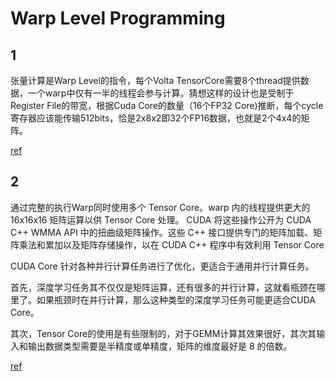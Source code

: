 # Warp Level Programming

## 1
张量计算是Warp Level的指令，每个Volta TensorCore需要8个thread提供数据，一个warp中仅有一半的线程会参与计算。猜想这样的设计也是受制于Register File的带宽，根据Cuda Core的数量（16个FP32 Core)推断，每个cycle寄存器应该能传输512bits，恰是2x8x2即32个FP16数据，也就是2个4x4的矩阵。

[ref](https://zhuanlan.zhihu.com/p/2148596914)



## 2
通过完整的执行Warp同时使用多个 Tensor Core。warp 内的线程提供更大的 16x16x16 矩阵运算以供 Tensor Core 处理。
CUDA 将这些操作公开为 CUDA C++ WMMA API 中的扭曲级矩阵操作。这些 C++ 接口提供专门的矩阵加载、矩阵乘法和累加以及矩阵存储操作，以在 CUDA C++ 程序中有效利用 Tensor Core

CUDA Core 针对各种并行计算任务进行了优化，更适合于通用并行计算任务。

首先，深度学习任务其不仅仅是矩阵运算，还有很多的并行计算，这就看瓶颈在哪里了。如果瓶颈时在并行计算，那么这种类型的深度学习任务可能更适合CUDA Core。

其次，Tensor Core的使用是有些限制的，对于GEMM计算其效果很好，其次其输入和输出数据类型需要是半精度或单精度，矩阵的维度最好是 8 的倍数。

[ref](https://zhuanlan.zhihu.com/p/678893340)


